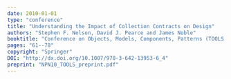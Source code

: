 ```yaml
---
date: 2010-01-01
type: "conference"
title: "Understanding the Impact of Collection Contracts on Design"
authors: "Stephen F. Nelson, David J. Pearce and James Noble"
booktitle: "Conference on Objects, Models, Components, Patterns (TOOLS EUROPE)"
pages: "61--78"
copyright: "Springer"
DOI: "http://dx.doi.org/10.1007/978-3-642-13953-6_4"
preprint: "NPN10_TOOLS_preprint.pdf"
---
```


